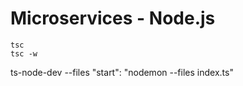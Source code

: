 # Microservices - Node.js

```
tsc
tsc -w
```

ts-node-dev --files
"start": "nodemon --files index.ts"

